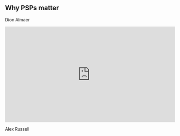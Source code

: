 ## Why PSPs matter

Dion Almaer

<div class="video">
<iframe width="560" height="315" src="https://www.youtube.com/embed/1pJYuuUrUzM" frameborder="0" allowfullscreen></iframe>
</div>

Alex Russell
